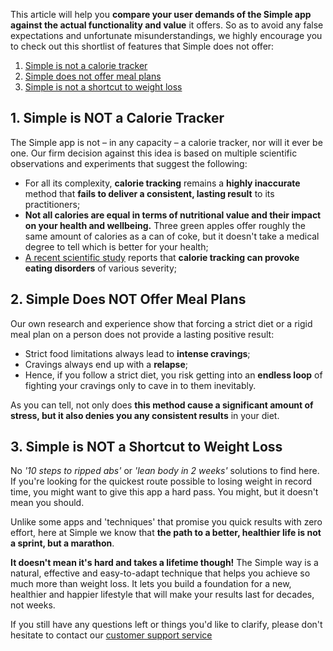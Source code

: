 This article will help you **compare your user demands of the Simple app against the actual functionality and value** it offers. So as to avoid any false expectations and unfortunate misunderstandings, we highly encourage you to check out this shortlist of features that Simple does not offer:

1. [Simple is not a calorie tracker](#link1)
2. [Simple does not offer meal plans](#link2)
3. [Simple is not a shortcut to weight loss](#link3)

<a name="link1"></a>
## 1. Simple is NOT a Calorie Tracker
The Simple app is not – in any capacity – a calorie tracker, nor will it ever be one. Our firm decision against this idea is based on multiple scientific observations and experiments that suggest the following:

* For all its complexity, **calorie tracking** remains a **highly inaccurate** method that **fails to deliver a consistent, lasting result** to its practitioners;
* **Not all calories are equal in terms of nutritional value and their impact on your health and wellbeing.** Three green apples offer roughly the same amount of calories as a can of coke, but it doesn't take a medical degree to tell which is better for your health;
* [A recent scientific study](https://www.1843magazine.com/features/death-of-the-calorie) reports that **calorie tracking can provoke eating disorders** of various severity;

<a name="link2"></a>
## 2. Simple Does NOT Offer Meal Plans
Our own research and experience show that forcing a strict diet or a rigid meal plan on a person does not provide a lasting positive result:

* Strict food limitations always lead to **intense cravings**;
* Cravings always end up with a **relapse**;
* Hence, if you follow a strict diet, you risk getting into an **endless loop** of fighting your cravings only to cave in to them inevitably.

As you can tell, not only does **this method cause a significant amount of stress, but it also denies you any consistent results** in your diet.

<a name="link3"></a>
## 3. Simple is NOT a Shortcut to Weight Loss
No *'10 steps to ripped abs'* or *'lean body in 2 weeks'* solutions to find here. If you're looking for the quickest route possible to losing weight in record time, you might want to give this app a hard pass. You might, but it doesn't mean you should.

Unlike some apps and 'techniques' that promise you quick results with zero effort, here at Simple we know that **the path to a better, healthier life is not a sprint, but a marathon**. 

**It doesn't mean it's hard and takes a lifetime though!** The Simple way is a natural, effective and easy-to-adapt technique that helps you achieve so much more than weight loss. It lets you build a foundation for a new, healthier and happier lifestyle that will make your results last for decades, not weeks.

If you still have any questions left or things you'd like to clarify, please don't hesitate to contact our [customer support service](mailto:care@simple.life)
